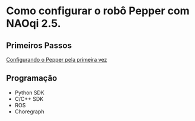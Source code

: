 # Como configurar o robô Pepper com NAOqi 2.5.

## Primeiros Passos
[Configurando o Pepper pela primeira vez](https://developer.softbankrobotics.com/pepper-naoqi-25/pepper-documentation/pepper-user-guide/first-steps-pepper/configuring-pepper-first#out-of-the-box-pepper)

## Programação

 - Python SDK
 - C/C++ SDK
 - ROS
 - Choregraph

